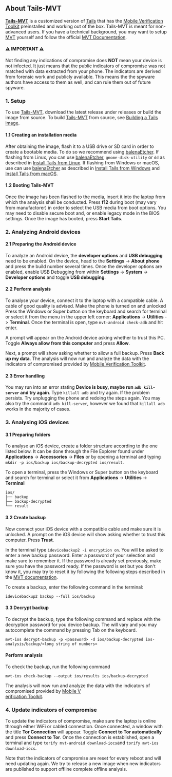 ## About Tails-MVT

[**Tails-MVT**](https://github.com/ztychr/tails) is a customized version of [Tails](https://tails.net/) that has the [Mobile Verification Toolkit](https://github.com/mvt-project/mvt) preinstalled and working out of the box. Tails-MVT is meant for non-advanced users. If you have a technical background, you may want to setup [MVT](https://github.com/mvt-project/mvt) yourself and follow the official [MVT Documentation](https://docs.mvt.re/en/latest/).

#### ⚠️ **IMPORTANT** ⚠️ ####
Not finding any indications of compromise does **NOT** mean your device is not infected. It just means that the public indicators of compromise was not matched with data extracted from your phone. The indicators are derived from forensic work and publicly available. This means the the spyware authors have access to them as well, and can rule them out of future spyware.

### 1. Setup
To use [Tails-MVT](https://github.com/ztychr/tails), download the latest release under releases or build the image from source. To build [Tails-MVT](https://github.com/ztychr/tails) from source, see [Building a Tails image](https://tails.boum.org/contribute/build/).

#### 1.1 Creating an installation media
After obtaining the image, flash it to a USB drive or SD card in order to create a bootable media. To do so we recommend using [balenaEtcher](https://etcher.balena.io/). If flashing from Linux, you can use [balenaEtcher](https://etcher.balena.io/), `gnome-disk-utility` or `dd` as described in [Install Tails from Linux](https://tails.boum.org/install/linux/index.en.html). If flashing from Windows or macOS, use can use [balenaEtcher](https://etcher.balena.io/) as described in [Install Tails from Windows](https://tails.boum.org/install/windows/index.en.html) and [Install Tails from macOS](https://tails.boum.org/install/mac/index.en.html).

#### 1.2 Booting Tails-MVT
Once the image has been flashed to the media, insert it into the laptop from which the analysis shall be conducted. Press **f12** during boot (may vary from manufactorer) in order to select the USB media from boot options. You may need to disable secure boot and, or enable legacy mode in the BIOS settings. Once the image has booted, press **Start Tails**.

### 2. Analyzing Android devices

#### 2.1 Preparing the Android device
To analyze an Android device, the **developer options** and **USB debugging** need to be enabled. On the device, head to the **Settings** -> **About phone** and press the build number several times. Once the developer options are enabled, enable USB Debugging from within **Settings** -> **System** -> **Developer options** and toggle **USB debugging**.

#### 2.2 Perform analysis
To analyse your device, connect it to the laptop with a compatible cable. A cable of good quality is advised. Make the phone is turned on and unlocked Press the Windows or Super button on the keyboard and search for terminal or select it from the menu in the upper left corner: **Applications** -> **Utilities** -> **Terminal**. Once the terminal is open, type `mvt-android check-adb` and hit enter.

A prompt will appear on the Android device asking whether to trust this PC. Toggle **Always allow from this computer** and press **Allow**.

Next, a prompt will show asking whether to allow a full backup. Press **Back up my data**.
The analysis will now run and analyze the data with the indicators of compromised provided by [Mobile Verification Toolkit](https://github.com/mvt-project/mvt).

#### 2.3 Error handling
You may run into an error stating **Device is busy, maybe run `adb kill-server` and try again**. Type `killall adb` and try again. If the problem persists. Try unplugging the phone and redoing the steps again. You may also try the command `adb kill-server`, however we found that `killall adb` works in the majority of cases.

### 3. Analysing iOS devices

#### 3.1 Preparing folders
To analyse an iOS device, create a folder structure according to the one listed below. It can be done through the File Explorer found under **Applications** -> **Accessories** -> **Files** or by opening a terminal and typing `mkdir -p ios/backup ios/backup-decrypted ios/result`.

To open a terminal, press the Windows or Super button on the keyboard and search for terminal or select it from **Applications** -> **Utilities** -> **Terminal**

```
ios/
├── backup
├── backup-decrypted
└── result
```

#### 3.2 Create backup
Now connect your iOS device with a compatible cable and make sure it is unlocked. A prompt on the iOS device will show asking whether to trust this computer. Press **Trust**.

In the terminal type `idevicebackup2 -i encryption on`. You will be asked to enter a new backup password. Enter a password of your selection and make sure to remember it. If the password is already set previously, make sure you have the password ready. If the password is set but you don't know it, you may try to reset it by following the following steps described in the [MVT documentation](https://docs.mvt.re/en/latest/ios/backup/libimobiledevice/).

To create a backup, enter the following command in the terminal:

`idevicebackup2 backup --full ios/backup`

#### 3.3 Decrypt backup
To decrypt the backup, type the following command and replace <password> with the decryption password for you device backup. The <long string of numbers> will vary and you may autocomplete the command by pressing Tab on the keyboard.
  
`mvt-ios decrypt-backup -p <password> -d ios/backup-decrypted ios-analysis/backup/<long string of numbers>`

#### Perform analysis
 To check the backup, run the following command
  
 `mvt-ios check-backup --output ios/results ios/backup-decrypted`

The analysis will now run and analyze the data with the indicators of compromised provided by [Mobile V\
erification Toolkit](https://github.com/mvt-project/mvt).

### 4. Update indicators of compromise
To update the indicators of compromise, make sure the laptop is online through either WiFi or cabled connection. Once connected, a window with the title **Tor Connection** will appear. Toggle **Connect to Tor automatically** and press **Connect to Tor**. Once the connection is established, open a terminal and type `torify mvt-android download-iocs`and `torify mvt-ios download-iocs`.

Note that the indicators of compromise are reset for every reboot and will need updating again. We try to release a new image when new indicators are published to support offline complete offline analysis.
